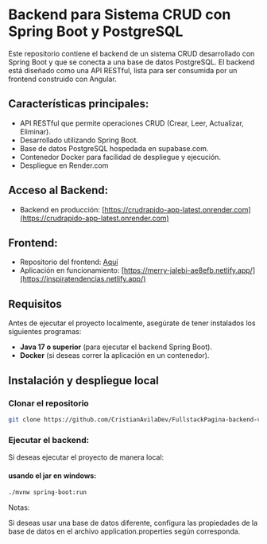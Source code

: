 # Backend para Sistema CRUD con Spring Boot y PostgreSQL

Este repositorio contiene el backend de un sistema CRUD desarrollado con Spring Boot y que se conecta a una base de datos PostgreSQL. El backend está diseñado como una API RESTful, lista para ser consumida por un frontend construido con Angular.

## Características principales:
- API RESTful que permite operaciones CRUD (Crear, Leer, Actualizar, Eliminar).
- Desarrollado utilizando Spring Boot.
- Base de datos PostgreSQL hospedada en supabase.com.
- Contenedor Docker para facilidad de despliegue y ejecución.
- Despliegue en Render.com

## Acceso al Backend:
- Backend en producción: [https://crudrapido-app-latest.onrender.com](https://crudrapido-app-latest.onrender.com)
  
## Frontend:
- Repositorio del frontend: [Aquí](https://github.com/CristianAvilaDev/FullstackPagina-frontend-v1)
- Aplicación en funcionamiento: [https://merry-jalebi-ae8efb.netlify.app/](https://inspiratendencias.netlify.app/)








## Requisitos

Antes de ejecutar el proyecto localmente, asegúrate de tener instalados los siguientes programas:

- **Java 17 o superior** (para ejecutar el backend Spring Boot).
- **Docker** (si deseas correr la aplicación en un contenedor).

## Instalación y despliegue local

### Clonar el repositorio

```bash
git clone https://github.com/CristianAvilaDev/FullstackPagina-backend-v1

```

### Ejecutar el backend:

Si deseas ejecutar el proyecto de manera local:

#### usando el jar en  windows:
```bash
./mvnw spring-boot:run

```


Notas: 

Si deseas usar una base de datos diferente, configura las propiedades de la base de datos en el archivo application.properties según corresponda.
